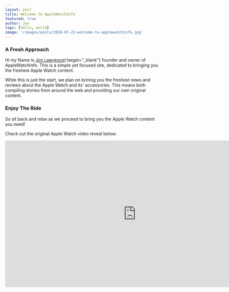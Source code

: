 ```yaml
---
layout: post
title: Welcome to AppleWatchInfo
featured: true
author: Jon
tags: [hello, world]
image: '/images/posts/2018-07-23-welcome-to-applewatchinfo.jpg'
---
```


### A Fresh Approach
Hi my Name is [Jon Lawrence](https://twitter.com/jonecat){:target="_blank"} founder and owner of AppleWatchInfo. This is a simple yet focused site, dedicated to bringing you the freshest Apple Watch content.

While this is just the start, we plan on brining you the freshest news and reviews about the Apple Watch and its' accessories. This means both compiling stories from around the web and providing our own original content.

### Enjoy The Ride
So sit back and relax as we proceed to bring you the Apple Watch content you need!

Check out the original Apple Watch video reveal below:

<iframe width="854" height="480" src="https://www.youtube.com/embed/n1elRfYEnl8" frameborder="0" allow="autoplay; encrypted-media" allowfullscreen></iframe>
